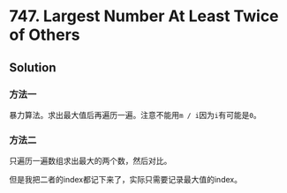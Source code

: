 # 747. Largest Number At Least Twice of Others

## Solution

### 方法一

暴力算法。求出最大值后再遍历一遍。注意不能用`m / i`因为`i`有可能是`0`。

### 方法二

只遍历一遍数组求出最大的两个数，然后对比。

但是我把二者的index都记下来了，实际只需要记录最大值的index。